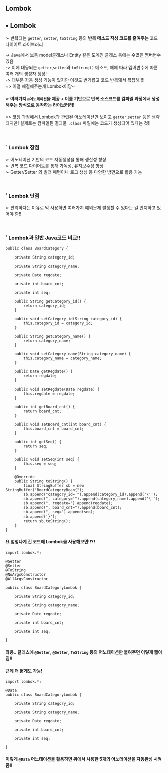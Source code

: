 Lombok 
---

## • Lombok  
➢ 반복되는 `getter`, `setter`, `toString` 등의 **반복 메소드 작성 코드를 줄여주는** 코드 다이어트 라이브러리  

-> Java에서 보통 model클래스나 Entity 같은 도메인 클래스 등에는 수많은 멤버변수 있음  
-> 이에 대응되는 `getter`,`setter`와 `toString()` 메소드, 때에 따라 멤버변수에 따른 여러 개의 생성자 생성!  
-> 대부분 자동 생성 기능이 있지만 이것도 번거롭고 코드 반복돼서 복잡해!!!!  
=> 이걸 해결해주는게 Lombok이당~  

#### ➢ 여러가지 `@어노테이션`을 제공 + 이를 기반으로 반복 소스코드를 컴파일 과정에서 생성해주는 방식으로 동작하는 라이브러리!  
=> 코딩 과정에서 Lombok과 관련된 어노테이션만 보이고 `getter`,`setter` 등은 생략되지만! 실제로는 컴파일된 결과물 `.class` 파일에는 코드가 생성되어 있다는 것!!  

&nbsp;  

### ˚ Lombok 장점  
➢ 어노테이션 기반의 코드 자동생성을 통해 생산성 향상  
➢ 반복 코드 다이어트를 통해 가독성, 유지보수성 향상  
➢ Getter/Setter 외 빌더 패턴이나 로그 생성 등 다양한 방면으로 활용 가능  

&nbsp;  

### ˚ Lombok 단점  
➢ 편리하다는 이유로 막 사용하면 여러가지 예외문제 발생할 수 있다는 걸 인지하고 있어야 함!!  

&nbsp;  

### ˚ Lombok과 일반 Java코드 비교!!  
```
public class BoardCategory {

    private String category_id;

    private String category_name;

    private Date regdate;

    private int board_cnt;

    private int seq;

    public String getCategory_id() {
        return category_id;
    }

    public void setCategory_id(String category_id) {
        this.category_id = category_id;
    }

    public String getCategory_name() {
        return category_name;
    }

    public void setCategory_name(String category_name) {
        this.category_name = category_name;
    }

    public Date getRegdate() {
        return regdate;
    }

    public void setRegdate(Date regdate) {
        this.regdate = regdate;
    }

    public int getBoard_cnt() {
        return board_cnt;
    }

    public void setBoard_cnt(int board_cnt) {
        this.board_cnt = board_cnt;
    }

    public int getSeq() {
        return seq;
    }

    public void setSeq(int seq) {
        this.seq = seq;
    }

    @Override
    public String toString() {
        final StringBuffer sb = new StringBuffer("BoardCategoryBean{");
        sb.append("category_id='").append(category_id).append('\'');
        sb.append(", category='").append(category_name).append('\'');
        sb.append(", regdate=").append(regdate);
        sb.append(", board_cnt=").append(board_cnt);
        sb.append(", seq=").append(seq);
        sb.append('}');
        return sb.toString();
    }
}
```

#### 요 엄청나게 긴 코드에 Lombok을 사용해보면!!?!  

```
import lombok.*;

@Getter
@Setter
@ToString
@NoArgsConstructor
@AllArgsConstructor

public class BoardCategoryLombok {

    private String category_id;

    private String category_name;

    private Date regdate;

    private int board_cnt;

    private int seq;

}
```
#### 와웅.. 클래스에 `@Getter`, `@Setter`, `ToString` 등의 어노테이션만 붙여주면 이렇게 짧아짐!!  
#### 근데 더 짧게도 가능!  
```
import lombok.*;
 
@Data
public class BoardCategoryLombok {

    private String category_id;

    private String category_name;

    private Date regdate;

    private int board_cnt;

    private int seq;

}

```
#### 이렇게 `@Data` 어노테이션을 활용하면 위에서 사용한 5개의 어노테이션을 자동완성 시켜줌!!  






